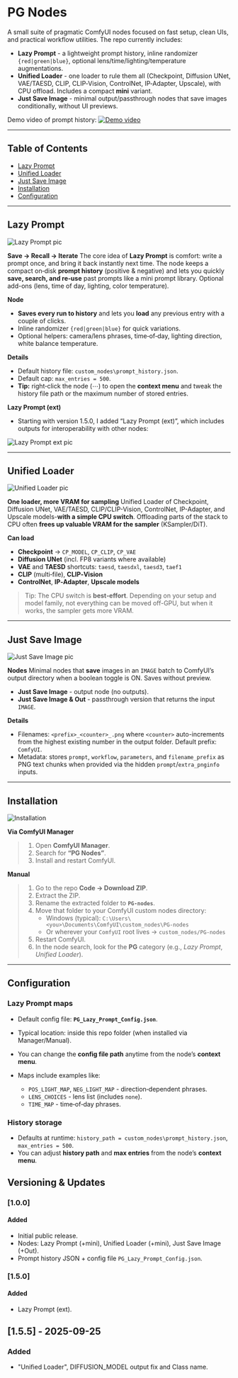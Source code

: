 # PG Nodes

A small suite of pragmatic ComfyUI nodes focused on fast setup, clean UIs, and practical workflow utilities. The repo currently includes:

* **Lazy Prompt** - a lightweight prompt history, inline randomizer `{red|green|blue}`, optional lens/time/lighting/temperature augmentations.
* **Unified Loader** - one loader to rule them all (Checkpoint, Diffusion UNet, VAE/TAESD, CLIP, CLIP‑Vision, ControlNet, IP‑Adapter, Upscale), with CPU offload. Includes a compact **mini** variant.
* **Just Save Image** - minimal output/passthrough nodes that save images conditionally, without UI previews.

Demo video of prompt history:
<a href="https://youtu.be/6tFyui_DCDs?si=nSgm8S6JPIJ4ZqNn" target="_blank">
 <img src="./examples/PG_nodes.png" alt="Demo video" />
</a>

---

## Table of Contents

* [Lazy Prompt](#lazy-prompt)
* [Unified Loader](#unified-loader)
* [Just Save Image](#just-save-image)
* [Installation](#installation)
* [Configuration](#configuration)

---

## Lazy Prompt

![Lazy Prompt pic](./examples/Lazy_Prompt.png)

**Save → Recall → Iterate**
The core idea of **Lazy Prompt** is comfort: write a prompt once, and bring it back instantly next time. The node keeps a compact on‑disk **prompt history** (positive & negative) and lets you quickly **save, search, and re‑use** past prompts like a mini prompt library. Optional add-ons (lens, time of day, lighting, color temperature).

**Node**

* **Saves every run to history** and lets you **load** any previous entry with a couple of clicks.
* Inline randomizer `{red|green|blue}` for quick variations.
* Optional helpers: camera/lens phrases, time‑of‑day, lighting direction, white balance temperature.

**Details**

* Default history file: `custom_nodes\prompt_history.json`.
* Default cap: `max_entries = 500`.
* **Tip:** right‑click the node (⋯) to open the **context menu** and tweak the history file path or the maximum number of stored entries.

**Lazy Prompt (ext)**

* Starting with version 1.5.0, I added “Lazy Prompt (ext)”, which includes outputs for interoperability with other nodes:

![Lazy Prompt ext pic](./examples/Lazy_Prompt_ext.png)

---

## Unified Loader

![Unified Loader pic](./examples/Unified_Loader.png)

**One loader, more VRAM for sampling**
Unified Loader of Checkpoint, Diffusion UNet, VAE/TAESD, CLIP/CLIP-Vision, ControlNet, IP-Adapter, and Upscale models-**with a simple CPU switch**. Offloading parts of the stack to CPU often **frees up valuable VRAM for the sampler** (KSampler/DiT).

**Can load**

* **Checkpoint** → `CP_MODEL`, `CP_CLIP`, `CP_VAE`
* **Diffusion UNet** (incl. FP8 variants where available)
* **VAE** and **TAESD** shortcuts: `taesd`, `taesdxl`, `taesd3`, `taef1`
* **CLIP** (multi‑file), **CLIP‑Vision**
* **ControlNet**, **IP‑Adapter**, **Upscale models**

> Tip: The CPU switch is **best‑effort**. Depending on your setup and model family, not everything can be moved off-GPU, but when it works, the sampler gets more VRAM.

---

## Just Save Image

![Just Save Image pic](./examples/just_save_Image.png)

**Nodes**
Minimal nodes that **save** images in an `IMAGE` batch to ComfyUI’s output directory when a boolean toggle is ON. Saves without preview.

* **Just Save Image** - output node (no outputs).
* **Just Save Image & Out** - passthrough version that returns the input `IMAGE`.

**Details**

* Filenames: `<prefix>_<counter>_.png` where `<counter>` auto-increments from the highest existing number in the output folder. Default prefix: `ComfyUI`.
* Metadata: stores `prompt`, `workflow`, `parameters`, and `filename_prefix` as PNG text chunks when provided via the hidden `prompt`/`extra_pnginfo` inputs.

---

## Installation

![Installation](./examples/PG_nodes_menu.png)

**Via ComfyUI Manager**

> 1. Open **ComfyUI Manager**.
> 2. Search for **“PG Nodes”**.
> 3. Install and restart ComfyUI.

**Manual**

> 1. Go to the repo **Code → Download ZIP**.
> 2. Extract the ZIP.
> 3. Rename the extracted folder to **`PG-nodes`**.
> 4. Move that folder to your ComfyUI custom nodes directory:
>    * Windows (typical): `C:\Users\<you>\Documents\ComfyUI\custom_nodes\PG-nodes`
>    * Or wherever your `ComfyUI` root lives → `custom_nodes/PG-nodes`
> 5. Restart ComfyUI.
> 6. In the node search, look for the **PG** category (e.g., *Lazy Prompt*, *Unified Loader*).

---

## Configuration

### Lazy Prompt maps

* Default config file: **`PG_Lazy_Prompt_Config.json`**.
* Typical location: inside this repo folder (when installed via Manager/Manual).
* You can change the **config file path** anytime from the node’s **context menu**.
* Maps include examples like:

  * `POS_LIGHT_MAP`, `NEG_LIGHT_MAP` - direction‑dependent phrases.
  * `LENS_CHOICES` - lens list (includes `none`).
  * `TIME_MAP` - time‑of‑day phrases.

### History storage

* Defaults at runtime: `history_path = custom_nodes\prompt_history.json`, `max_entries = 500`.
* You can adjust **history path** and **max entries** from the node’s **context menu**.

## Versioning & Updates

### [1.0.0]
#### Added
- Initial public release.
- Nodes: Lazy Prompt (+mini), Unified Loader (+mini), Just Save Image (+Out).
- Prompt history JSON + config file `PG_Lazy_Prompt_Config.json`.

### [1.5.0]
#### Added
- Lazy Prompt (ext).

## [1.5.5] - 2025-09-25
### Added
- "Unified Loader", DIFFUSION_MODEL output fix and Class name.